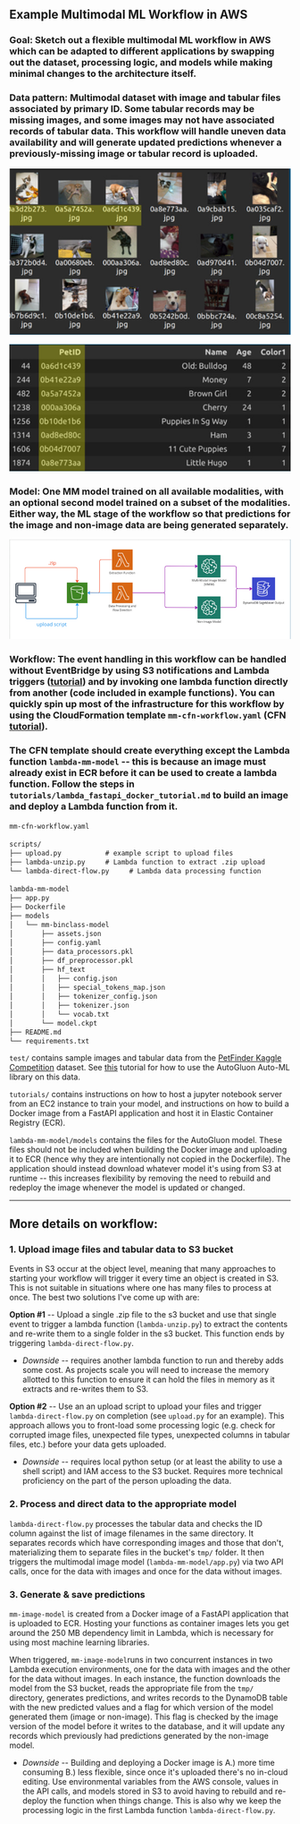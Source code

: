 ## Example Multimodal ML Workflow in AWS 

### **Goal**: Sketch out a flexible multimodal ML workflow in AWS which can be adapted to different applications by swapping out the dataset, processing logic, and models while making minimal changes to the architecture itself.

### **Data pattern**: Multimodal dataset with image and tabular files associated by primary ID. Some tabular records may be missing images, and some images may not have associated records of tabular data. This workflow will handle uneven data availability and will generate updated predictions whenever a previously-missing image or tabular record is uploaded.

![pet-images](img/images-resized.jpg)

![pet-tabular](img/tabular-resized.jpg)

### **Model**: One MM model trained on all available modalities, with an optional second model trained on a subset of the modalities. Either way, the ML stage of the workflow so that predictions for the image and non-image data are being generated separately.


![workflow-diagram](img/diagram-resized.png)

### **Workflow**: The event handling in this workflow can be handled without EventBridge by using S3 notifications and Lambda triggers ([tutorial](https://docs.aws.amazon.com/lambda/latest/dg/with-s3-example.html)) and by invoking one lambda function directly from another (code included in example functions). You can quickly spin up most of the infrastructure for this workflow by using the CloudFormation template `mm-cfn-workflow.yaml` (CFN [tutorial](https://docs.aws.amazon.com/AWSCloudFormation/latest/UserGuide/GettingStarted.Walkthrough.html)).

### The CFN template should create everything except the Lambda function `lambda-mm-model` -- this is because an image must already exist in ECR before it can be used to create a lambda function. Follow the steps in `tutorials/lambda_fastapi_docker_tutorial.md` to build an image and deploy a Lambda function from it.

```
mm-cfn-workflow.yaml    

scripts/
├── upload.py           # example script to upload files
├── lambda-unzip.py     # Lambda function to extract .zip upload 
└── lambda-direct-flow.py     # Lambda data processing function

lambda-mm-model
├── app.py
├── Dockerfile 
├── models    
│   └── mm-binclass-model
│       ├── assets.json
│       ├── config.yaml
│       ├── data_processors.pkl
│       ├── df_preprocessor.pkl
│       ├── hf_text
│       │   ├── config.json
│       │   ├── special_tokens_map.json
│       │   ├── tokenizer_config.json
│       │   ├── tokenizer.json
│       │   └── vocab.txt
│       └── model.ckpt
├── README.md
└── requirements.txt
```  

`test/` contains sample images and tabular data from the [PetFinder Kaggle Competition](https://www.kaggle.com/c/petfinder-adoption-prediction) dataset. See [this](https://auto.gluon.ai/stable/tutorials/multimodal/multimodal_prediction/beginner_multimodal.html) tutorial for how to use the AutoGluon Auto-ML library on this data.

`tutorials/` contains instructions on how to host a jupyter notebook server from an EC2 instance to train your model, and instructions on how to build a Docker image from a FastAPI application and host it in Elastic Container Registry (ECR).

`lambda-mm-model/models` contains the files for the AutoGluon model. These files should not be included when building the Docker image and uploading it to ECR (hence why they are intentionally not copied in the Dockerfile). The application should instead download whatever model it's using from S3 at runtime -- this increases flexibility by removing the need to rebuild and redeploy the image whenever the model is updated or changed.  

---
## More details on workflow: 

### 1. Upload image files and tabular data to S3 bucket 

Events in S3 occur at the object level, meaning that many approaches to starting your workflow will trigger it every time an object is created in S3. This is not suitable in situations where one has many files to process at once. The best two solutions I've come up with are: 

**Option #1** -- Upload a single .zip file to the s3 bucket and use that single event to trigger a lambda function (`lambda-unzip.py`) to extract the contents and re-write them to a single folder in the s3 bucket. This function ends by triggering `lambda-direct-flow.py`.

* *Downside* -- requires another lambda function to run and thereby adds some cost. As projects scale you will need to increase the memory allotted to this function to ensure it can hold the files in memory as it extracts and re-writes them to S3.

**Option #2** -- Use an an upload script to upload your files and trigger `lambda-direct-flow.py` on completion (see `upload.py` for an example). This approach allows you to front-load some processing logic (e.g. check for corrupted image files, unexpected file types, unexpected columns in tabular files, etc.) before your data gets uploaded. 
* *Downside* -- requires local python setup (or at least the ability to use a shell script) and IAM access to the S3 bucket. Requires more technical proficiency on the part of the person uploading the data.


### 2. Process and direct data to the appropriate model

`lambda-direct-flow.py` processes the tabular data and checks the ID column against the list of image filenames in the same directory. It separates records which have corresponding images and those that don't, materializing them to separate files in the bucket's `tmp/` folder. It then triggers the multimodal image model (`lambda-mm-model/app.py`) via two API calls, once for the data with images and once for the data without images. 


### 3. Generate & save predictions

`mm-image-model` is created from a Docker image of a FastAPI application that is uploaded to ECR. Hosting your functions as container images lets you get around the 250 MB dependency limit in Lambda, which is necessary for using most machine learning libraries. 

When triggered, `mm-image-model`runs in two concurrent instances in two Lambda execution environments, one for the data with images and the other for the data without images. In each instance, the function downloads the model from the S3 bucket, reads the appropriate file from the `tmp/` directory, generates predictions, and writes records to the DynamoDB table with the new predicted values and a flag for which version of the model generated them (image or non-image). This flag is checked by the image version of the model before it writes to the database, and it will update any records which previously had predictions generated by the non-image model.


* *Downside* -- Building and deploying a Docker image is A.) more time consuming B.) less flexible, since once it's uploaded there's no in-cloud editing. Use environmental variables from the AWS console, values in the API calls, and models stored in S3 to avoid having to rebuild and re-deploy the function when things change. This is also why we keep the processing logic in the first Lambda function `lambda-direct-flow.py`.































